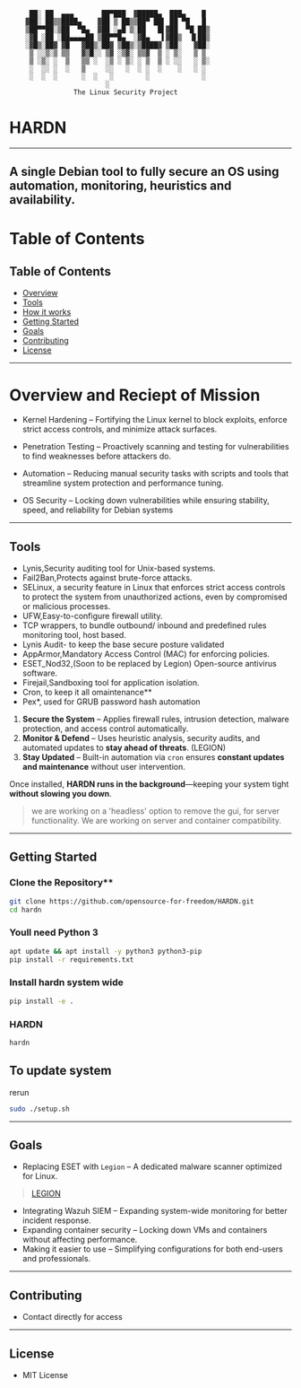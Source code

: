          ██░ ██  ▄▄▄       ██▀███  ▓█████▄  ███▄    █ 
        ▓██░ ██▒▒████▄    ▓██ ▒ ██▒▒██▀ ██▌ ██ ▀█   █ 
        ▒██▀▀██░▒██  ▀█▄  ▓██ ░▄█ ▒░██   █▌▓██  ▀█ ██▒
        ░▓█ ░██ ░██▄▄▄▄██ ▒██▀▀█▄  ░▓█▄   ▌▓██▒  ▐▌██▒
        ░▓█▒░██▓ ▓█   ▓██▒░██▓ ▒██▒░▒████▓ ▒██░   ▓██░
         ▒ ░░▒░▒ ▒▒   ▓▒█░░ ▒▓ ░▒▓░ ▒▒▓  ▒ ░ ▒░   ▒ ▒ 
         ▒ ░▒░ ░  ▒   ▒▒ ░  ░▒ ░ ▒░ ░ ▒  ▒ ░ ░░   ░ ▒░
         ░  ░░ ░  ░   ▒     ░░   ░  ░ ░  ░    ░   ░ ░ 
         ░  ░  ░      ░  ░   ░        ░             ░ 
                            ░                 
                    The Linux Security Project
   


# HARDN
---
A single **Debian** tool to fully secure an OS using  automation, monitoring, heuristics and availability.
---
# Table of Contents
## Table of Contents
- [Overview](##Overview)
- [Tools](##Tools)
- [How it works](##How_it_Works)
- [Getting Started](##Getting_Started)
- [Goals](##Goals)
- [Contributing](#contributing)
- [License](#license)
---
# **Overview and Reciept of Mission**  

- Kernel Hardening – Fortifying the Linux kernel to block exploits, enforce strict access controls, and minimize attack surfaces.

- Penetration Testing – Proactively scanning and testing for vulnerabilities to find weaknesses before attackers do.

- Automation – Reducing manual security tasks with scripts and tools that streamline system protection and performance tuning.

- OS Security – Locking down vulnerabilities while ensuring stability, speed, and reliability for Debian systems

---

## Tools

- Lynis,Security auditing tool for Unix-based systems.
- Fail2Ban,Protects against brute-force attacks.
- SELinux, a security feature in Linux that enforces strict access controls to protect the system from unauthorized actions, even by compromised or malicious processes.
- UFW,Easy-to-configure firewall utility.
- TCP wrappers, to bundle outbound/ inbound and predefined rules monitoring tool, host based. 
- Lynis Audit- to keep the base secure posture validated
- AppArmor,Mandatory Access Control (MAC) for enforcing policies.
- ESET_Nod32,(Soon to be replaced by Legion) Open-source antivirus software.
- Firejail,Sandboxing tool for application isolation.
- Cron, to keep it all omaintenance**
- Pex*, used for GRUB password hash automation 

1. **Secure the System** – Applies firewall rules, intrusion detection, malware protection, and access control automatically.  
2. **Monitor & Defend** – Uses heuristic analysis, security audits, and automated updates to **stay ahead of threats**.  (LEGION)
3. **Stay Updated** – Built-in automation via `cron` ensures **constant updates and maintenance** without user intervention.  

Once installed, **HARDN runs in the background**—keeping your system tight **without slowing you down**.

> we are working on a 'headless' option to remove the gui, for server functionality. 
> We are working on server and container compatibility.
---

## **Getting Started**  

### Clone the Repository**  
```bash
git clone https://github.com/opensource-for-freedom/HARDN.git
cd hardn
```
### Youll need Python 3 

```bash
apt update && apt install -y python3 python3-pip
pip install -r requirements.txt
```
### Install hardn system wide
```bash
pip install -e .
```
### HARDN
```bash
hardn
```
## To update system
rerun
```bash
sudo ./setup.sh
```
---
## Goals
- Replacing ESET with `Legion` – A dedicated malware scanner optimized for Linux.
> [LEGION](https://github.com/opensource-for-freedom/LEGION.git)
- Integrating Wazuh SIEM – Expanding system-wide monitoring for better incident response.
- Expanding container security – Locking down VMs and containers without affecting performance.
- Making it easier to use – Simplifying configurations for both end-users and professionals.
---
## Contributing
- Contact directly for access 
---

## License

- MIT License
